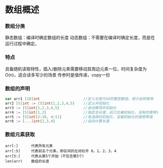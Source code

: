 # 数组概述

### 数组分类
静态数组：编译时确定数组的长度
动态数组：不需要在编译时确定长度，而是在运行过程中确定。

### 特点
具备随机读取特性，插入/删除元素需要移动其周边元素一位，时间复杂度为O(n)，适合读多写少的场景
传参时是值传递，copy一份

### 数组的声明
```go
var arr1 [10]int					//定义长度为10的整型数组，很少这样使用
arr2 [5]int := [5]int{1,2,3,4,5}	//定义并初始化
arr3 := [5]int{1,2,3,4,5}			//自动推导并初始化
arr4 := [5]int{1,2}					//指定总长度，前几位被初始化，没有的使用零值
arr5 := [5]int{2:10, 4:11}			//有选择的初始化，没被初始化的使用零值
arr6 := [...]int{2,3,4}				//自动计算长度
```

### 数组元素获取

```
arr[:]      代表所有元素
arr[:5]     代表前五个元素，即区间的左闭右开 0，1，2，3，4
arr[5:]     代表从第5个开始（不包含第5个）
len(arr)    数组的长度
```
